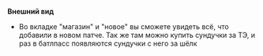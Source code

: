 **Внешний вид**
- Во вкладке "магазин" и "новое" вы сможете увидеть всё, что добавили в новом патче. Так же там можно купить сундучки за ТЭ, и раз в батлпасс появляются сундучки с него за шёлк
